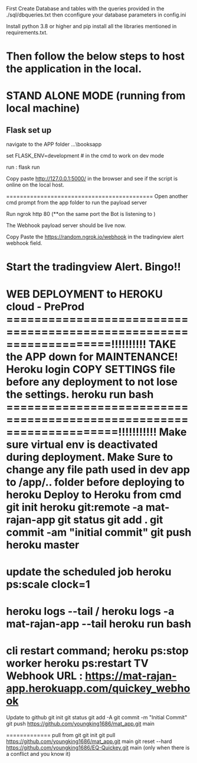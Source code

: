First Create Database and tables with the queries provided in the ./sql/dbqueries.txt
then cconfigure your database parameters in config.ini

Install python 3.8 or higher and pip install all the libraries mentioned in requirements.txt.

Then follow the below steps to host the application in the local.
============================================================
STAND ALONE MODE (running from local machine)
============================================================
## Flask set up

navigate to the APP folder
...\booksapp

set FLASK_ENV=development # in the cmd to work on dev mode

run : flask run 

Copy paste http://127.0.0.1:5000/ in the browser and see if the script is online on the local host.


===========================================
Open another cmd prompt from the app folder to run the payload server

Run ngrok http 80  (**on the same port the Bot is listening to )

The Webhook payload server should be live now.

Copy Paste the https://random.ngrok.io/webhook in the tradingview alert webhook field.

Start the tradingview Alert. Bingo!!
===================================================================
WEB DEPLOYMENT to HEROKU cloud - PreProd
===================================================================!!!!!!!!!!
TAKE the APP down for MAINTENANCE!
Heroku login
COPY SETTINGS file before any deployment to not lose the settings.
heroku run bash
====================================================================!!!!!!!!!!! 
Make sure virtual env is deactivated during deployment.
Make Sure to change any file path used in dev app to /app/.. folder before deploying to heroku
Deploy to Heroku from cmd
git init
heroku git:remote -a mat-rajan-app
git status
git add .
git commit -am "initial commit"
git push heroku master
======
update the scheduled job
heroku ps:scale clock=1
==================
heroku logs --tail   /   heroku logs -a mat-rajan-app --tail
heroku run bash
==================================================================
cli restart command;
heroku ps:stop worker
heroku ps:restart
TV Webhook URL : https://mat-rajan-app.herokuapp.com/quickey_webhook
==================================================================
Update to github
git init
git status
git add -A
git commit -m "Initial Commit"
git push https://github.com/youngking1686/mat_app.git main

=============
pull from git
git init
git pull https://github.com/youngking1686/mat_app.git main
git reset --hard https://github.com/youngking1686/EQ-Quickey.git main (only when there is a conflict and you know it)





